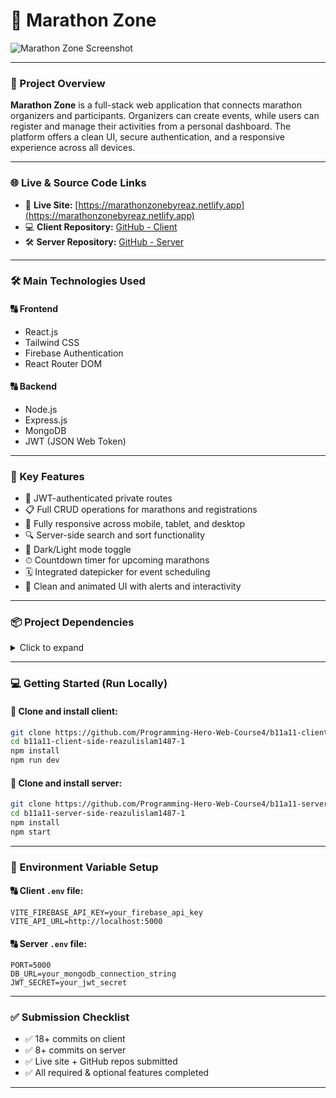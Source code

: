 # 🏃 Marathon Zone

![Marathon Zone Screenshot](https://marathonzonebyreaz.netlify.app)

<!-- Replace this with your actual project screenshot -->

---

### 📜 Project Overview

**Marathon Zone** is a full-stack web application that connects marathon organizers and participants. Organizers can create events, while users can register and manage their activities from a personal dashboard. The platform offers a clean UI, secure authentication, and a responsive experience across all devices.

---

### 🌐 Live & Source Code Links

* 🔗 **Live Site:** [https://marathonzonebyreaz.netlify.app](https://marathonzonebyreaz.netlify.app)
* 💻 **Client Repository:** [GitHub - Client](https://github.com/Programming-Hero-Web-Course4/b11a11-client-side-reazulislam1487-1.git)
* 🛠️ **Server Repository:** [GitHub - Server](https://github.com/Programming-Hero-Web-Course4/b11a11-server-side-reazulislam1487-1.git)

---

### 🛠️ Main Technologies Used

#### 🔠 **Frontend**

* React.js
* Tailwind CSS
* Firebase Authentication
* React Router DOM

#### 🔠 **Backend**

* Node.js
* Express.js
* MongoDB
* JWT (JSON Web Token)

---

### 🚀 Key Features

* 🔐 JWT-authenticated private routes
* 📋 Full CRUD operations for marathons and registrations
* 📱 Fully responsive across mobile, tablet, and desktop
* 🔍 Server-side search and sort functionality
* 🌃 Dark/Light mode toggle
* ⏱ Countdown timer for upcoming marathons
* 🗓 Integrated datepicker for event scheduling
* 🎨 Clean and animated UI with alerts and interactivity

---

### 📦 Project Dependencies

<details>
<summary>Click to expand</summary>

```json
"dependencies": {
  "@tailwindcss/vite": "^4.1.7",
  "axios": "^1.9.0",
  "daisyui": "^5.0.37",
  "dotenv": "^16.5.0",
  "firebase": "^11.8.1",
  "icons": "^1.0.0",
  "lottie-react": "^2.4.1",
  "lucide-react": "^0.513.0",
  "motion": "^12.14.0",
  "react": "^19.1.0",
  "react-countdown-circle-timer": "^3.2.1",
  "react-datepicker": "^8.4.0",
  "react-dom": "^19.1.0",
  "react-icons": "^5.5.0",
  "react-router": "^7.6.1",
  "react-slick": "^0.30.3",
  "slick-carousel": "^1.8.1",
  "sweetalert2": "^11.22.0",
  "swiper": "^11.2.8",
  "tailwindcss": "^4.1.7"
}
```

</details>

---

### 💻 Getting Started (Run Locally)

#### 📁 Clone and install client:

```bash
git clone https://github.com/Programming-Hero-Web-Course4/b11a11-client-side-reazulislam1487-1.git
cd b11a11-client-side-reazulislam1487-1
npm install
npm run dev
```

#### 📁 Clone and install server:

```bash
git clone https://github.com/Programming-Hero-Web-Course4/b11a11-server-side-reazulislam1487-1.git
cd b11a11-server-side-reazulislam1487-1
npm install
npm start
```

---

### 🔐 Environment Variable Setup

#### 🔠 Client `.env` file:

```
VITE_FIREBASE_API_KEY=your_firebase_api_key
VITE_API_URL=http://localhost:5000
```

#### 🔠 Server `.env` file:

```
PORT=5000
DB_URL=your_mongodb_connection_string
JWT_SECRET=your_jwt_secret
```

---

### ✅ Submission Checklist

* ✅ 18+ commits on client
* ✅ 8+ commits on server
* ✅ Live site + GitHub repos submitted
* ✅ All required & optional features completed

---
